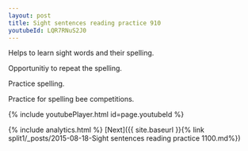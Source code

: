 ```yaml
---
layout: post
title: Sight sentences reading practice 910
youtubeId: LQR7RNuS2J0
---
```

 
 
Helps to learn sight words and their spelling.

Opportunitiy to repeat the spelling. 

Practice spelling. 
 
Practice for spelling bee competitions. 
 
{% include youtubePlayer.html id=page.youtubeId %}
 
 
{% include analytics.html %} 
[Next]({{ site.baseurl }}{% link  split1/_posts/2015-08-18-Sight sentences reading practice 1100.md%})
 
